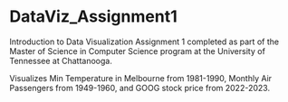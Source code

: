 # DataViz_Assignment1
Introduction to Data Visualization Assignment 1 completed as part of the Master of Science in Computer Science program at the University of Tennessee at Chattanooga. 

Visualizes Min Temperature in Melbourne from 1981-1990, Monthly Air Passengers from 1949-1960, and GOOG stock price from 2022-2023.
